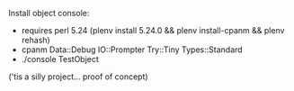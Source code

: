 Install object console:

* requires perl 5.24 (plenv install 5.24.0 && plenv install-cpanm && plenv rehash)
* cpanm Data::Debug IO::Prompter Try::Tiny Types::Standard
* ./console TestObject

('tis a silly project... proof of concept)
